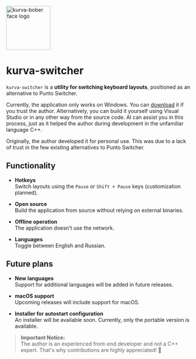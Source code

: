 [<img src="kurva.ico" alt="kurva-bober face logo" height="120">](https://github.com/ixpl0/kurva-switcher/releases)

# kurva-switcher

`kurva-switcher` is a **utility for switching keyboard layouts**, positioned as an alternative to Punto Switcher.

Currently, the application only works on Windows. You can [download](https://github.com/ixpl0/kurva-switcher/releases) it if you trust the author. Alternatively, you can build it yourself using Visual Studio or in any other way from the source code. AI can assist you in this process, just as it helped the author during development in the unfamiliar language C++.

Originally, the author developed it for personal use. This was due to a lack of trust in the few existing alternatives to Punto Switcher.

## Functionality

- **Hotkeys**  
  Switch layouts using the `Pause` or `Shift + Pause` keys (customization planned).

- **Open source**  
  Build the application from source without relying on external binaries.

- **Offline operation**  
  The application doesn't use the network.

- **Languages**  
  Toggle between English and Russian.

## Future plans

- **New languages**  
  Support for additional languages will be added in future releases.

- **macOS support**  
  Upcoming releases will include support for macOS.

- **Installer for autostart configuration**  
  An installer will be available soon. Currently, only the portable version is available.

> **Important Notice:**  
> The author is an experienced front-end developer and not a C++ expert. That's why contributions are highly appreciated! 🐸
